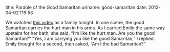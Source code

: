 title: Parable of the Good Samaritan
urlname: good-samaritan
date: 2012-04-02T19:53

We watched [this video][a] as a family tonight. In one scene, the good Samaritan carries the hurt man in his arms. As I
carried Emily the same way upstairs for her bath, she said, &ldquo;I&#x02bc;m like the hurt man. Are you the good
Samaritan?&rdquo; &ldquo;Yes, I am carrying you like the good Samaritan,&rdquo; I replied. Emily thought for a second,
then asked, &ldquo;Am I the bad Samaritan?&rdquo;

[a]: https://www.youtube.com/watch?v=53Pqw20xK10
